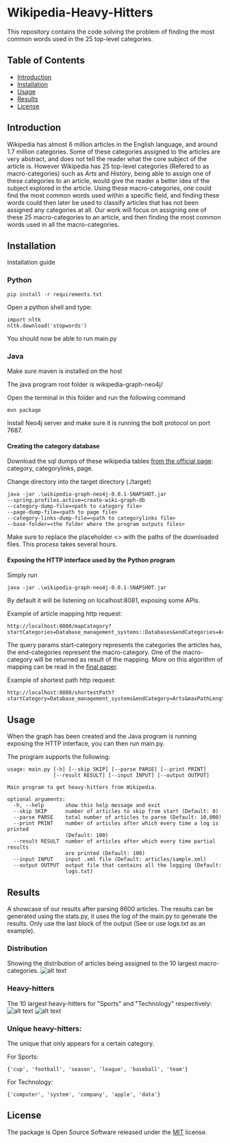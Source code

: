 # Wikipedia-Heavy-Hitters
This repository contains the code solving the problem of finding the most common words used in the 25 top-level categories.

## Table of Contents
- [Introduction](#introduction)
- [Installation](#installation)
- [Usage](#usage)
- [Results](#results)
- [License](#license)

## Introduction

Wikipedia has almost 6 million articles in the English language, and around 1.7 million categories. Some of these categories assigned to the articles are very abstract, and does not tell the reader what the core subject of the article is. However Wikipedia has 25 top-level categories (Refered to as macro-categories) such as _Arts_ and _History_, being able to assign one of these categories to an article, would give the reader a better idea of the subject explored in the article. Using these macro-categories, one could find the most common words used within a specific field, and finding these words could then later be used to classify articles that has not been assigned any categories at all.
Our work will focus on assigning one of these 25 macro-categories to an article, and then finding the most common words used in all the macro-categories.

## Installation
Installation guide

### Python
    pip install -r requirements.txt

Open a python shell and type:

    import nltk
    nltk.download('stopwords')
    
You should now be able to run main.py

### Java

Make sure maven is installed on the host


The java program root folder is wikipedia-graph-neo4j/

Open the terminal in this folder and run the following command
    
    mvn package

Install Neo4j server and make sure it is running the bolt protocol on port 7687.

#### Creating the category database

Download the sql dumps of these wikipedia tables [from the official page](https://dumps.wikimedia.org/enwiki/): category, categorylinks, page.

Change directory into the target directory (./target)

    java -jar .\wikipedia-graph-neo4j-0.0.1-SNAPSHOT.jar 
    --spring.profiles.active=create-wiki-graph-db 
    --category-dump-file=<path to category file> 
    --page-dump-file=<path to page file>
    --category-links-dump-file=<path to categorylinks file>
    --base-folder=<the folder where the program outputs files>

Make sure to replace the placeholder <> with the paths of the downloaded files.
This process takes several hours.

#### Exposing the HTTP interface used by the Python program

Simply run

    java -jar .\wikipedia-graph-neo4j-0.0.1-SNAPSHOT.jar

By default it will be listening on localhost:8081, exposing some APIs.

Example of article mapping http request:

    http://localhost:8080/mapCategory?startCategories=Database_management_systems::Databases&endCategories=Arts::Geography::Technology::Science::People::World

The query params start-category represents the categories the articles has, the end-categories represent the macro-category. One of the macro-category will be returned as result of the mapping. More on this algorithm of mapping can be read in the [final paper](./CTDS___Heavy_Hitters_Words.pdf).

Example of shortest path http request:

    http://localhost:8080/shortestPath?startCategory=Database_management_systems&endCategory=Arts&maxPathLength=10

## Usage
When the graph has been created and the Java program is running exposing the HTTP interface, you can then run main.py.

The program supports the following:

```
usage: main.py [-h] [--skip SKIP] [--parse PARSE] [--print PRINT]
               [--result RESULT] [--input INPUT] [--output OUTPUT]

Main program to get heavy-hitters from Wikipedia.

optional arguments:
  -h, --help       show this help message and exit
  --skip SKIP      number of articles to skip from start (Default: 0)
  --parse PARSE    total number of articles to parse (Default: 10,000)
  --print PRINT    number of articles after which every time a log is printed
                   (Default: 100)
  --result RESULT  number of articles after which every time partial results
                   are printed (Default: 100)
  --input INPUT    input .xml file (Default: articles/sample.xml)
  --output OUTPUT  output file that contains all the logging (Default:
                   logs.txt)

```

## Results
A showcase of our results after parsing 8600 articles. The results can be generated using the stats.py, it uses the log of the main.py to generate the results. Only use the last block of the output (See or use logs.txt as an example).

### Distribution
Showing the distribution of articles being assigned to the 10 largest macro-categories.
![alt text](https://github.com/cenh/Wikipedia-Heavy-Hitters/blob/master/images/Distribution.png?raw=true "Distribution among the 10 largest categories")

### Heavy-hitters
The 10 largest heavy-hitters for "Sports" and "Technology" respectively:
![alt text](https://github.com/cenh/Wikipedia-Heavy-Hitters/blob/master/images/Sports.png?raw=true "10 largest heavy-hitters for Sports")
![alt text](https://github.com/cenh/Wikipedia-Heavy-Hitters/blob/master/images/Technology.png?raw=true "10 largest heavy-hitters for Technology")

### Unique heavy-hitters:
The unique that only appears for a certain category.

For Sports:
    
    {'cup', 'football', 'season', 'league', 'baseball', 'team'}

For Technology:
    
    {'computer', 'system', 'company', 'apple', 'data'}

## License
The package is Open Source Software released under the [MIT](LICENSE) license.
